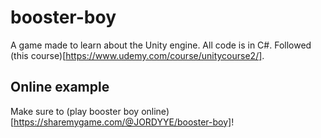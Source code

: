 # booster-boy

A game made to learn about the Unity engine. All code is in C#. Followed (this course)[https://www.udemy.com/course/unitycourse2/].

## Online example

Make sure to (play booster boy online)[https://sharemygame.com/@JORDYYE/booster-boy]!
